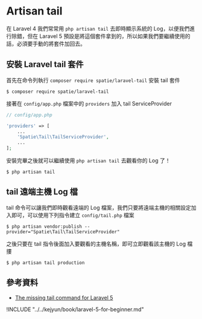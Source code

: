# Artisan tail

在 Laravel 4 我們常常用 `php artisan tail` 去即時顯示系統的 Log，以便我們進行除錯，但在 Laravel 5 預設是將這個套件拿到的，所以如果我們要繼續使用的話，必須要手動的將套件加回去。

## 安裝 Laravel tail 套件

首先在命令列執行 `composer require spatie/laravel-tail` 安裝 tail 套件

```shell
$ composer require spatie/laravel-tail
```

接著在 `config/app.php` 檔案中的 `providers` 加入 tail ServiceProvider

```php
// config/app.php

'providers' => [
    ...
    'Spatie\Tail\TailServiceProvider',
    ...
];
```

安裝完畢之後就可以繼續使用 `php artisan tail` 去觀看你的 Log 了！

```shell
$ php artisan tail
```

## tail 遠端主機 Log 檔

tail 命令可以讓我們即時觀看遠端的 Log 檔案，我們只要將遠端主機的相關設定加入即可，可以使用下列指令建立 `config/tail.php` 檔案


```shell
$ php artisan vendor:publish --provider="Spatie\Tail\TailServiceProvider"
```

之後只要在 tail 指令後面加入要觀看的主機名稱，即可立即觀看該主機的 Log 檔摟

```shell
$ php artisan tail production
```


## 參考資料
* [The missing tail command for Laravel 5](https://github.com/freekmurze/laravel-tail)

!INCLUDE "../../kejyun/book/laravel-5-for-beginner.md"
